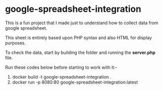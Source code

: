 # google-spreadsheet-integration

This is a fun project that I made just to understand how to collect data from google spreadsheet. 

This sheet is entirely based upon PHP syntax and also HTML for display purposes. 

To check the data, start by building the folder and running the **server.php** file.

Run these codes below before starting to work with it:-
1) docker build -t google-spreadsheet-integration .
2) docker run -p 8080:80 google-spreadsheet-integration:latest
